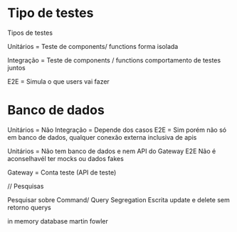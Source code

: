 
# Tipo de testes

Tipos de testes 

Unitários = Teste de components/ functions forma isolada

Integração  = Teste de components / functions comportamento de testes juntos

E2E = Simula o que users vai fazer

# Banco de dados

Unitários = Não
Integração = Depende dos casos
E2E = Sim porém não só em banco de dados, qualquer conexão externa inclusiva de apis

Unitários = Não tem banco de dados e nem API do Gateway
E2E Não é aconselhavél ter mocks ou dados fakes


Gateway = Conta teste (API de teste)

// Pesquisas

Pesquisar sobre Command/ Query Segregation
Escrita update e delete sem retorno querys

in memory database martin fowler
